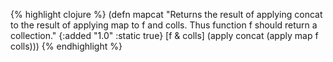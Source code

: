 {% highlight clojure %}
(defn mapcat
  "Returns the result of applying concat to the result of applying map
  to f and colls.  Thus function f should return a collection."
  {:added "1.0"
   :static true}
  [f & colls]
    (apply concat (apply map f colls)))
{% endhighlight %}

